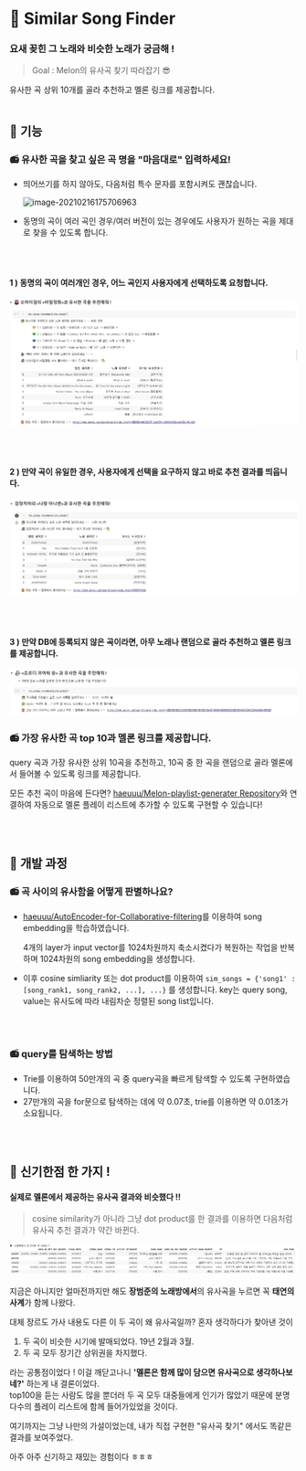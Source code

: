 # 🎵 Similar Song Finder

### 요새 꽂힌 그 노래와 비슷한 노래가 궁금해 !

> Goal : Melon의 유사곡 찾기 따라잡기 😎 

유사한 곡 상위 10개를 골라 추천하고 멜론 링크를 제공합니다. 
<br></br>

## :musical_keyboard: 기능

### :radio: 유사한 곡을 찾고 싶은 곡 명을 "마음대로" 입력하세요!

* 띄어쓰기를 하지 않아도, 다음처럼 특수 문자를 포함시켜도 괜찮습니다.

  ![image-20210216175706963](../Similar_Song_Finder/fig/image-20210216175706963.png)

* 동명의 곡이 여러 곡인 경우/여러 버전이 있는 경우에도 사용자가 원하는 곡을 제대로 찾을 수 있도록 합니다.  

<br></br>

#### 1 ) 동명의 곡이 여러개인 경우, 어느 곡인지 사용자에게 선택하도록 요청합니다. 

![example_오마이걸_비밀정원](fig/example_오마이걸_비밀정원.jpg)

<br></br>

#### 2 ) 만약 곡이 유일한 경우, 사용자에게 선택을 요구하지 않고 바로 추천 결과를 띄웁니다.  

![example_검정치마_나랑아니면](fig/example_검정치마_나랑아니면.jpg)

<br></br>

#### 3 ) 만약 DB에 등록되지 않은 곡이라면, 아무 노래나 랜덤으로 골라 추천하고 멜론 링크를 제공합니다.  

![example_unknown_songs](fig/example_unknown_songs.jpg)



### :radio: ​가장 유사한 곡 top 10과 멜론 링크를 제공합니다.

query 곡과 가장 유사한 상위 10곡을 추천하고, 10곡 중 한 곡을 랜덤으로 골라 멜론에서 들어볼 수 있도록 링크를 제공합니다.

모든 추천 곡이 마음에 든다면? [haeuuu/Melon-playlist-generater Repository](https://github.com/haeuuu/Melon-playlist-generater)와 연결하여 자동으로 멜론 플레이 리스트에 추가할 수 있도록 구현할 수 있습니다!

<br></br>

## :musical_keyboard: 개발 과정

### :radio: 곡 사이의 유사함을 어떻게 판별하나요?

* [haeuuu/AutoEncoder-for-Collaborative-filtering](https://github.com/haeuuu/AutoEncoder-for-Collaborative-filtering)를 이용하여 song embedding을 학습하였습니다.

  4개의 layer가 input vector를 1024차원까지 축소시켰다가 복원하는 작업을 반복하며 1024차원의 song embedding을 생성합니다.

* 이후 cosine simliarity 또는 dot product를 이용하여 `sim_songs = {'song1' : [song_rank1, song_rank2, ...], ...}` 를 생성합니다. key는 query song, value는 유사도에 따라 내림차순 정렬된 song list입니다. 

<br></br>

### :radio: query를 탐색하는 방법

* Trie를 이용하여 50만개의 곡 중 query곡을 빠르게 탐색할 수 있도록 구현하였습니다.
* 27만개의 곡을 for문으로 탐색하는 데에 약 0.07초, trie를 이용하면 약 0.01초가 소요됩니다.

<br></br>

## :musical_keyboard: 신기한점 한 가지 !

#### 실제로 멜론에서 제공하는 유사곡 결과와 비슷했다 !!

> cosine similarity가 아니라 그냥 dot product를 한 결과를 이용하면 다음처럼 유사곡 추천 결과가 약간 바뀐다.

![image-20201110045642853](fig/image-20201110045642853.png)

지금은 아니지만 얼마전까지만 해도 **장범준의 노래방에서**의 유사곡을 누르면 꼭 **태연의 사계**가 함께 나왔다.  

대체 장르도 가사 내용도 다른 이 두 곡이 왜 유사곡일까? 혼자 생각하다가 찾아낸 것이  

1. 두 곡이 비슷한 시기에 발매되었다. 19년 2월과 3월.
2. 두 곡 모두 장기간 상위권을 차지했다.

라는 공통점이었다 ! 이걸 깨닫고나니 **'멜론은 함께 많이 담으면 유사곡으로 생각하나보네?'** 하는게 내 결론이었다.  
top100을 듣는 사람도 많을 뿐더러 두 곡 모두 대중들에게 인기가 많았기 때문에 분명 다수의 플레이 리스트에 함께 들어가있었을 것이다.  

여기까지는 그냥 나만의 가설이었는데, 내가 직접 구현한 "유사곡 찾기" 에서도 똑같은 결과를 보여주었다.  

아주 아주 신기하고 재밌는 경험이다 ㅎㅎㅎ

